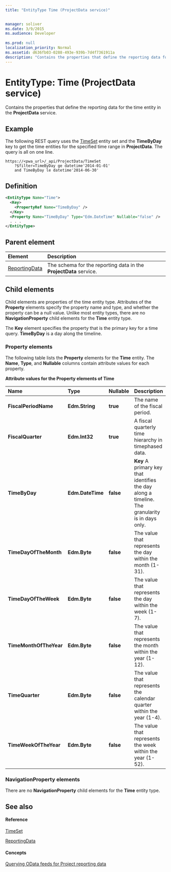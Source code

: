 ```yaml
---
title: "EntityType Time (ProjectData service)"

 
manager: soliver
ms.date: 3/9/2015
ms.audience: Developer
 
ms.prod: null
localization_priority: Normal
ms.assetid: d636fb03-0288-493e-939b-7d4f7361911a
description: "Contains the properties that define the reporting data for the time entity in the ProjectData service."
---
```


# EntityType: Time (ProjectData service)

Contains the properties that define the reporting data for the time entity in the **ProjectData** service. 
  
## Example

The following REST query uses the [TimeSet](entityset-timeset-projectdata-service.md) entity set and the **TimeByDay** key to get the time entities for the specified time range in **ProjectData**. The query is all on one line.
  
```
https://<pwa_url>/_api/ProjectData/TimeSet
    ?$filter=TimeByDay ge datetime'2014-01-01'
    and TimeByDay le datetime'2014-06-30'
```

## Definition

```XML
<EntityType Name="Time">
  <Key>
    <PropertyRef Name="TimeByDay" />
  </Key>
  <Property Name="TimeByDay" Type="Edm.DateTime" Nullable="false" />
  . . .
</EntityType>
```

## Parent element

|**Element**|**Description**|
|:-----|:-----|
|[ReportingData](schema-microsoft-office-project-server-projectdata-service.md) <br/> |The schema for the reporting data in the **ProjectData** service.  <br/> |
   
## Child elements

Child elements are properties of the time entity type. Attributes of the **Property** elements specify the property name and type, and whether the property can be a null value. Unlike most entity types, there are no **NavigationProperty** child elements for the **Time** entity type. 
  
The **Key** element specifies the property that is the primary key for a time query. **TimeByDay** is a day along the timeline. 
  
### Property elements

The following table lists the **Property** elements for the **Time** entity. The **Name**, **Type**, and **Nullable** columns contain attribute values for each property. 
  
**Attribute values for the Property elements of Time**

|**Name**|**Type**|**Nullable**|**Description**|
|:-----|:-----|:-----|:-----|
|**FiscalPeriodName** <br/> |**Edm.String** <br/> |**true** <br/> |The name of the fiscal period.  <br/> |
|**FiscalQuarter** <br/> |**Edm.Int32** <br/> |**true** <br/> |A fiscal quarterly time hierarchy in timephased data.  <br/> |
|**TimeByDay** <br/> |**Edm.DateTime** <br/> |**false** <br/> |**Key**         A primary key that identifies the day along a timeline. The granularity is in days only.  <br/> |
|**TimeDayOfTheMonth** <br/> |**Edm.Byte** <br/> |**false** <br/> |The value that represents the day within the month (1-31).  <br/> |
|**TimeDayOfTheWeek** <br/> |**Edm.Byte** <br/> |**false** <br/> |The value that represents the day within the week (1-7).  <br/> |
|**TimeMonthOfTheYear** <br/> |**Edm.Byte** <br/> |**false** <br/> |The value that represents the month within the year (1-12).  <br/> |
|**TimeQuarter** <br/> |**Edm.Byte** <br/> |**false** <br/> |The value that represents the calendar quarter within the year (1-4).  <br/> |
|**TimeWeekOfTheYear** <br/> |**Edm.Byte** <br/> |**false** <br/> |The value that represents the week within the year (1-52).  <br/> |
   
### NavigationProperty elements

There are no **NavigationProperty** child elements for the **Time** entity type. 
  
## See also

#### Reference

[TimeSet](entityset-timeset-projectdata-service.md)
  
[ReportingData](schema-microsoft-office-project-server-projectdata-service.md)
#### Concepts

[Querying OData feeds for Project reporting data](querying-odata-feeds-for-project-reporting-data.md)

